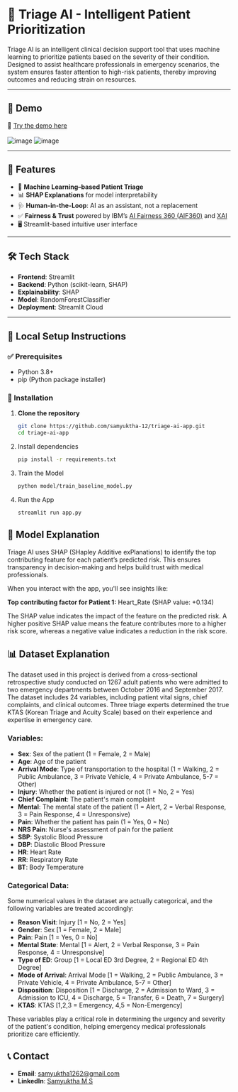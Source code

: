 # 🏥 Triage AI - Intelligent Patient Prioritization

Triage AI is an intelligent clinical decision support tool that uses machine learning to prioritize patients based on the severity of their condition. Designed to assist healthcare professionals in emergency scenarios, the system ensures faster attention to high-risk patients, thereby improving outcomes and reducing strain on resources.

---

## 🚀 Demo

🔗 [Try the demo here](https://samyuktha-12-triage-ai-app-app-s4lylf.streamlit.app/)
<br>
<br>
![image](https://github.com/user-attachments/assets/66669315-0cb8-46e9-a733-86ba80872e87)
![image](https://github.com/user-attachments/assets/ae100635-d14f-4513-a7e7-6e8aed382690)


---

## 📌 Features

- 🧠 **Machine Learning–based Patient Triage**
- 📊 **SHAP Explanations** for model interpretability
- 🩺 **Human-in-the-Loop**: AI as an assistant, not a replacement
- ✅ **Fairness & Trust** powered by IBM’s [AI Fairness 360 (AIF360)](https://aif360.mybluemix.net/) and [XAI](https://xai-tools.mybluemix.net/)
- 🖥️ Streamlit-based intuitive user interface

---

## 🛠️ Tech Stack

- **Frontend**: Streamlit
- **Backend**: Python (scikit-learn, SHAP)
- **Explainability**: SHAP
- **Model**: RandomForestClassifier
- **Deployment**: Streamlit Cloud

---

## 🧪 Local Setup Instructions

### ✅ Prerequisites

- Python 3.8+
- pip (Python package installer)

### 🧰 Installation

1. **Clone the repository**
   ```bash
   git clone https://github.com/samyuktha-12/triage-ai-app.git
   cd triage-ai-app
   ```
2. Install dependencies
   ```bash
   pip install -r requirements.txt
   ```
3. Train the Model
   ```bash
   python model/train_baseline_model.py
   ```
4. Run the App
   ```bash
   streamlit run app.py
   ```

## 🤖 Model Explanation

Triage AI uses SHAP (SHapley Additive exPlanations) to identify the top contributing feature for each patient’s predicted risk. This ensures transparency in decision-making and helps build trust with medical professionals.

When you interact with the app, you'll see insights like:

**Top contributing factor for Patient 1:**
Heart_Rate (SHAP value: +0.134)

The SHAP value indicates the impact of the feature on the predicted risk. A higher positive SHAP value means the feature contributes more to a higher risk score, whereas a negative value indicates a reduction in the risk score.


## 📊 Dataset Explanation

The dataset used in this project is derived from a cross-sectional retrospective study conducted on 1267 adult patients who were admitted to two emergency departments between October 2016 and September 2017. The dataset includes 24 variables, including patient vital signs, chief complaints, and clinical outcomes. Three triage experts determined the true KTAS (Korean Triage and Acuity Scale) based on their experience and expertise in emergency care.

### **Variables:**
- **Sex**: Sex of the patient (1 = Female, 2 = Male)
- **Age**: Age of the patient
- **Arrival Mode**: Type of transportation to the hospital (1 = Walking, 2 = Public Ambulance, 3 = Private Vehicle, 4 = Private Ambulance, 5-7 = Other)
- **Injury**: Whether the patient is injured or not (1 = No, 2 = Yes)
- **Chief Complaint**: The patient's main complaint
- **Mental**: The mental state of the patient (1 = Alert, 2 = Verbal Response, 3 = Pain Response, 4 = Unresponsive)
- **Pain**: Whether the patient has pain (1 = Yes, 0 = No)
- **NRS Pain**: Nurse's assessment of pain for the patient
- **SBP**: Systolic Blood Pressure
- **DBP**: Diastolic Blood Pressure
- **HR**: Heart Rate
- **RR**: Respiratory Rate
- **BT**: Body Temperature

### **Categorical Data:**
Some numerical values in the dataset are actually categorical, and the following variables are treated accordingly:

- **Reason Visit**: Injury [1 = No, 2 = Yes]
- **Gender**: Sex [1 = Female, 2 = Male]
- **Pain**: Pain [1 = Yes, 0 = No]
- **Mental State**: Mental [1 = Alert, 2 = Verbal Response, 3 = Pain Response, 4 = Unresponsive]
- **Type of ED**: Group [1 = Local ED 3rd Degree, 2 = Regional ED 4th Degree]
- **Mode of Arrival**: Arrival Mode [1 = Walking, 2 = Public Ambulance, 3 = Private Vehicle, 4 = Private Ambulance, 5-7 = Other]
- **Disposition**: Disposition [1 = Discharge, 2 = Admission to Ward, 3 = Admission to ICU, 4 = Discharge, 5 = Transfer, 6 = Death, 7 = Surgery]
- **KTAS**: KTAS [1,2,3 = Emergency, 4,5 = Non-Emergency]

These variables play a critical role in determining the urgency and severity of the patient's condition, helping emergency medical professionals prioritize care efficiently.

## 📞 Contact

- **Email**: [samyuktha1262@gmail.com](mailto:samyuktha1262@gmail.com)
- **LinkedIn**: [Samyuktha M S](https://www.linkedin.com/in/samyuktha-m-s)

